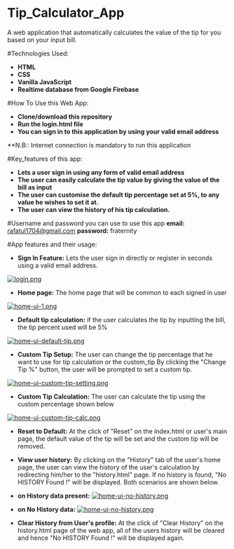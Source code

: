 # Tip_Calculator_App
A web application that automatically calculates the value of the tip for you based on your input bill.

#Technologies Used:
- **HTML**
- **CSS**
- **Vanilla JavaScript**
- **Realtime database from Google Firebase**

#How To Use this Web App:
- **Clone/download this repository**
- **Run the login.html file**
- **You can sign in to this application by using your valid email address**

**N.B:: Internet connection is mandatory to run this application

#Key_features of this app:
- **Lets a user sign in using any form of valid email address**
- **The user can easily calculate the tip value by giving the value of the bill as input**
- **The user can customise the default tip percentage set at 5%, to any value he wishes to set it at.**
- **The user can view the history of his tip calculation.**

#Username and password you can use to use this app
**email:** rafatul1704@gmail.com
**password:** fraternity

#App features and their usage:

- **Sign In Feature:** Lets the user sign in directly or register in seconds using a valid email address.

[![login.png](https://i.postimg.cc/dkNQdGV1/login.png)](https://postimg.cc/dkNQdGV1)

- **Home page:** The home page that will be common to each signed in user

[![home-ui-1.png](https://i.postimg.cc/Vdx6D9B0/home-ui-1.png)](https://postimg.cc/Vdx6D9B0)

- **Default tip calculation:** if the user calculates the tip by inputting the bill, the tip percent used will be 5%

[![home-ui-default-tip.png](https://i.postimg.cc/H8JYtjrt/home-ui-default-tip.png)](https://postimg.cc/H8JYtjrt)

- **Custom Tip Setup:** The user can change the tip percentage that he want to use for tip calculation or the custom_tip
By clicking the "Change Tip %" button, the user will be prompted to set a custom tip.

[![home-ui-custom-tip-setting.png](https://i.postimg.cc/z33GN2xR/home-ui-custom-tip-setting.png)](https://postimg.cc/z33GN2xR)

- **Custom Tip Calculation:** The user can calculate the tip using the custom percentage shown below

[![home-ui-custom-tip-calc.png](https://i.postimg.cc/Kk8vR0Fw/home-ui-custom-tip-calc.png)](https://postimg.cc/Kk8vR0Fw)

- **Reset to Default:** At the click of "Reset" on the index.html or user's main page, the default value of the tip will be set and the custom tip will be removed.

- **View user history:** By clicking on the "History" tab of the user's home page, the user can view the history of the user's
calculation by redirecting him/her to the "history.html" page. If no history is found, "No HISTORY Found !" will be displayed. Both scenarios are shown below.


- **on History data present:** [![home-ui-no-history.png](https://i.postimg.cc/21n5Jq2c/home-ui-no-history.png)](https://postimg.cc/21n5Jq2c)
- **on No History data:** [![home-ui-no-history.png](https://i.postimg.cc/HJHLCpNp/home-ui-no-history.png)](https://postimg.cc/HJHLCpNp)

- **Clear History from User's profile:** At the click of "Clear History" on the history.html page of the web app, all of the users history will be cleared and hence "No HISTORY Found !" will be displayed again. 









